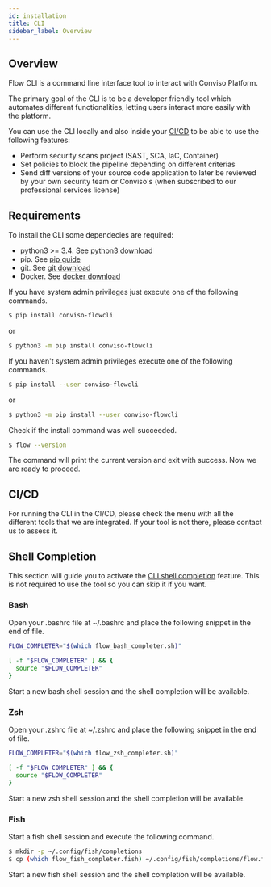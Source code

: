 ```yaml
---
id: installation
title: CLI
sidebar_label: Overview
---
```


## Overview
Flow CLI is a command line interface tool to interact with Conviso Platform. 

The primary goal of the CLI is to be a developer friendly tool which automates different functionalities, letting users interact more easily with the platform.

You can use the CLI locally and also inside your [CI/CD] to be able to use the following features:
- Perform security scans project (SAST, SCA, IaC, Container)
- Set policies to block the pipeline depending on different criterias
- Send diff versions of your source code application to later be reviewed by your own security team or Conviso's (when subscribed to our professional services license)

## Requirements
To install the CLI some dependecies are required:
* python3 >= 3.4. See [python3 download]
* pip. See [pip guide]
* git. See [git download]
* Docker. See [docker download]

If you have system admin privileges just execute one of the following commands.
```sh
$ pip install conviso-flowcli
```
or
```sh
$ python3 -m pip install conviso-flowcli
```
If you haven't system admin privileges execute one of the following commands.
```sh
$ pip install --user conviso-flowcli
```
or
```sh
$ python3 -m pip install --user conviso-flowcli
```
Check if the install command was well succeeded.
```sh
$ flow --version
```
The command will print the current version and exit with success. Now we are ready to proceed.

## CI/CD
For running the CLI in the CI/CD, please check the menu with all the different tools that we are integrated. If your tool is not there, please contact us to assess it.

## Shell Completion
This section will guide you to activate the [CLI shell completion](https://en.wikipedia.org/wiki/Command-line_completion) feature. This is not required to use the tool so you can skip it if you want. 

### Bash
Open your .bashrc file at ~/.bashrc and place the following snippet in the end of file.
```sh
FLOW_COMPLETER="$(which flow_bash_completer.sh)"

[ -f "$FLOW_COMPLETER" ] && {
  source "$FLOW_COMPLETER"
}
```
Start a new bash shell session and the shell completion will be available.

### Zsh
Open your .zshrc file at ~/.zshrc and place the following snippet in the end of file.
```sh
FLOW_COMPLETER="$(which flow_zsh_completer.sh)"

[ -f "$FLOW_COMPLETER" ] && {
  source "$FLOW_COMPLETER"
}
```
Start a new zsh shell session and the shell completion will be available.

### Fish
Start a fish shell session and execute the following command.
```sh
$ mkdir -p ~/.config/fish/completions
$ cp (which flow_fish_completer.fish) ~/.config/fish/completions/flow.fish
```
Start a new fish shell session and the shell completion will be available.

[python3 download]: <https://www.python.org/downloads/>
[git download]: <https://git-scm.com/downloads>
[pip guide]: <https://packaging.python.org/tutorials/installing-packages/#installing-from-pypi>
[docker download]: <https://docs.docker.com/engine/install/>
[bash]: <https://www.gnu.org/software/bash/>
[zsh]: <https://www.zsh.org/>
[fish]: <https://fishshell.com/>
[convisoappsec]: <https://convisoappsec.com/>
[CI/CD]: <https://en.wikipedia.org/wiki/CI/CD>
[Conviso Platform]: <https://app.convisoappsec.com/>